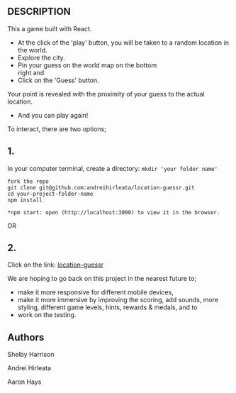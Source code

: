 
## DESCRIPTION
This a game built with React. 
* At the click of the 'play' button, you will be taken to
  a random location in the world. 
* Explore the city. 
* Pin your guess on the world map on the bottom    
  right and 
* Click on the 'Guess' button.

Your point is revealed with the proximity of your guess to the actual location.
* And you can play again!  


To interact, there are two options;
## 1.
In your computer terminal, create a directory: ```mkdir 'your folder name'```
```
fork the repo
git clone git@github.com:andreihirleata/location-guessr.git
cd your-project-folder-name
npm install

*npm start: open (http://localhost:3000) to view it in the browser.
```
OR
## 2. 
Click on the link: [location-guessr](https://objective-pare-9e9a26.netlify.app/)

We are hoping to go back on this project in the nearest future to;
* make it more responsive for different mobile devices,
* make it more immersive by improving the scoring, add sounds, more  
  styling, different game levels, hints, rewards & medals, and to  
* work on the testing.

## Authors
Shelby Harrison

Andrei Hirleata

Aaron Hays


